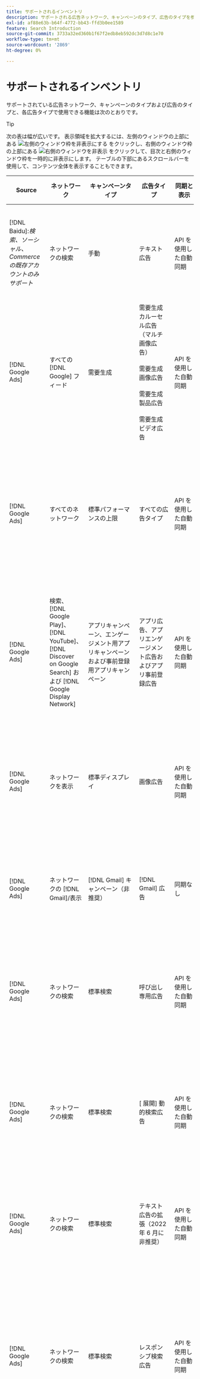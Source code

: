 ```yaml
---
title: サポートされるインベントリ
description: サポートされる広告ネットワーク、キャンペーンのタイプ、広告のタイプを参照します。
exl-id: af88e63b-b64f-4772-bb43-ffd3b0ee1589
feature: Search Introduction
source-git-commit: 3733a32ed360b1f67f2edb8eb592dc3d7d8c1e70
workflow-type: tm+mt
source-wordcount: '2869'
ht-degree: 0%

---
```


# サポートされるインベントリ

サポートされている広告ネットワーク、キャンペーンのタイプおよび広告のタイプと、各広告タイプで使用できる機能は次のとおりです。

>[!TIP]
>
>次の表は幅が広いです。 表示領域を拡大するには、左側のウィンドウの上部にある ![ 左側のウィンドウ枠を非表示にする ](/help/dsp/assets/hide-left-pane.png " 左側のウィンドウ枠を非表示にする ") をクリックし、右側のウィンドウ枠の上部にある ![右側のウィンドウを非表示](/help/dsp/assets/hide-right-pane.png "右側のウィンドウを非表示") をクリックして、目次と右側のウィンドウ枠を一時的に非表示にします。 テーブルの下部にあるスクロールバーを使用して、コンテンツ全体を表示することもできます。

| Source | ネットワーク | キャンペーンタイプ | 広告タイプ | 同期と表示 | 作成/編集 | 追跡 [^1] | 最適化 [^2] | 報告書 | Adobe Analytics サポート [^3] |
|----|----|----|----|----|----|----|----|----|----|
| [!DNL Baidu]:*検索、ソーシャル、Commerceの既存アカウントのみサポート* | ネットワークの検索 | 手動 | テキスト広告 | API を使用した自動同期 | [ キャンペーン管理ビュー ](/help/search-social-commerce/campaign-management/campaigns/campaign-management-options.md) および [ バルクシート ](/help/search-social-commerce/campaign-management/bulksheets/bulksheet-about.md) を使用した作成/編集 | はい | 手動 CPC 入札戦略のみを使用するキャンペーン | 広告レベルのデータ | 検索、ソーシャル、Commerce[!DNL Analytics] 広告レベルのデータを、検索、ソーシャル、Commerceからに <br><br> 信します。 | [!DNL Analytics] |
| [!DNL Google Ads] | すべての [!DNL Google] フィード | 需要生成 | 需要生成カルーセル広告（マルチ画像広告） <br><br> 需要生成画像広告 <br><br> 需要生成製品広告 <br><br> 需要生成ビデオ広告 | API を使用した自動同期 | 作成/編集オプションなし | はい | カルーセル広告と画像広告のみ。ハイブリッドポートフォリオのみ <br><br> 入札と入札戦略のターゲットは、最適化タイプの場合、キャンペーン予算と共にキャンペーンレベルで設定されます。 | 広告レベルのデータ | 検索、ソーシャル、Commerceへの広告レベルのデータ [ アップグレードされた AMO ID トラッキングコードを使用 ](/help/integrations/analytics/ids.md#amo-id-formats) [^4]<br><br> 検索、ソーシャル、Commerceからへの広告レベルのデータ | [!DNL Analytics] |
| [!DNL Google Ads] | すべてのネットワーク | 標準パフォーマンスの上限 | すべての広告タイプ | API を使用した自動同期 | キャンペーンを作成/編集し、[!UICONTROL Campaigns] のキャンペーン設定で広告アセットをアップロードします [!UICONTROL Campaigns]<br><br> 必要な設定のみを使用できます。 オプションの設定とグループのリストについては、[!DNL [!DNL Google Ads] Ads] エディターにログインしてください。 | はい | ハイブリッドポートフォリオでは <br><br> 入札戦略のターゲットのみが、キャンペーンの予算と共にキャンペーンレベルで設定されます。 | キャンペーンレベルのデータ <br><br> グループをリストするデータは使用できず、広告ネットワークは広告レベルのデータを提供しません。 | データを検索、ソーシャル、Commerceに [!DNL Analytics] 動 <br><br>Search、ソーシャル、Commerceから Analytics のキャンペーンレベルのデータ。 アップグレードされた [AMO ID トラッキングコード ](/help/integrations/analytics/ids.md#amo-id-formats) が必要です。 |
| [!DNL Google Ads] | 検索、[!DNL Google Play]、[!DNL YouTube]、[!DNL Discover on Google Search] および [!DNL Google Display Network] | アプリキャンペーン、エンゲージメント用アプリキャンペーンおよび事前登録用アプリキャンペーン | アプリ広告、アプリエンゲージメント広告およびアプリ事前登録広告 | API を使用した自動同期 | — | はい。広告ネットワーク内のトラッキングテンプレートにクリックトラッキングタグを手動で追加したとき | — | [!DNL Analytics] から検索、ソーシャル、Commerceへの広告レベルのデータ <br><br> 検索、ソーシャル、Commerceから Analytics への広告レベルの標準指標（ただし、アプリインストール広告のGoogle広告がトラッキングするコンバージョンは除く）。 |
| [!DNL Google Ads] | ネットワークを表示 | 標準ディスプレイ | 画像広告 | API を使用した自動同期 | [ バルクシート ](/help/search-social-commerce/campaign-management/bulksheets/bulksheet-about.md) を使用してのみ URL とステータスを編集 | はい。広告ネットワーク内のトラッキングテンプレートにクリックトラッキングタグを手動で追加したとき | — | 広告レベルのデータ（ビュースルーデータなし） | 検索、ソーシャル、Commerce[!DNL Analytics] 広告レベルのデータを検索、ソーシャル、Commerceから Analytics に <br><br> プロイできますが、ビュースルーデータは使用できません |
| [!DNL Google Ads] | ネットワークの [!DNL Gmail]/表示 | [!DNL Gmail] キャンペーン（非推奨） | [!DNL Gmail] 広告 | 同期なし | 作成/編集オプションなし | — | — | 従来のキャンペーンレベルのデータのみ | 検索、ソーシャル、Commerceへの従来の Analytics データ <br><br> 検索、ソーシャル、Commerceからへの従来のキャンペーンレベルのデータ | [!DNL Analytics] |
| [!DNL Google Ads] | ネットワークの検索 | 標準検索 | 呼び出し専用広告 | API を使用した自動同期 | 作成/編集：[ キャンペーン管理ビュー ](/help/search-social-commerce/campaign-management/campaigns/campaign-management-options.md) | はい。アカウントレベルのランディングページサフィックスとトラッキングテンプレートを使用するか、[!DNL [!DNL Google Ads] Ads] マネージャー内の広告レベルで手動で追加します | — | 広告ネットワークからの広告グループレベルのインプレッション数およびクリック数のみ（売上高は含まない） | — |
| [!DNL Google Ads] | ネットワークの検索 | 標準検索 | \[ 展開\] 動的検索広告 | API を使用した自動同期 | [ キャンペーン管理ビュー ](/help/search-social-commerce/campaign-management/campaigns/campaign-management-options.md) および [ バルクシート ](/help/search-social-commerce/campaign-management/bulksheets/bulksheet-about.md) を使用した作成/編集 | はい | はい <br><br> キャンペーンで web サイトのドメインが指定されている場合は広告グループに対して、それ以外の場合は動的検索ターゲットに対して適用されます。 | キャンペーンレベルおよび広告グループレベルのデータ <br><br> 広告ネットワークは、広告レベルのデータを提供しません。 | 検索、ソーシャル、Commerce[!DNL Analytics] キャンペーンおよび広告グループレベルのデータを、検索、ソーシャル、Commerceからに <br><br> き出します。 | [!DNL Analytics] |
| [!DNL Google Ads] | ネットワークの検索 | 標準検索 | テキスト広告の拡張（2022 年 6 月に非推奨） | API を使用した自動同期 | [ キャンペーン管理ビュー ](/help/search-social-commerce/campaign-management/campaigns/campaign-management-options.md)、[ バルクシート ](/help/search-social-commerce/campaign-management/bulksheets/bulksheet-about.md) および [ 在庫管理フィード ](/help/search-social-commerce/campaign-management/inventory-feeds/inventory-feeds-about.md) のみを使用した削除 | はい | — | 広告レベルのデータ | 検索、ソーシャル、Commerce[!DNL Analytics] 広告レベルのデータを、検索、ソーシャル、Commerceからに <br><br> 信します。 | [!DNL Analytics] |
| [!DNL Google Ads] | ネットワークの検索 | 標準検索 | レスポンシブ検索広告 | API を使用した自動同期 | [ キャンペーン管理ビュー ](/help/search-social-commerce/campaign-management/campaigns/campaign-management-options.md)、[ バルクシート ](/help/search-social-commerce/campaign-management/bulksheets/bulksheet-about.md) および [ 在庫管理フィード ](/help/search-social-commerce/campaign-management/inventory-feeds/inventory-feeds-about.md) を使用して作成/編集 | はい | はい | 使用可能なすべての広告要素の広告レベルのデータ <br><br><b> 注：</b> [!DNL [!DNL Google Ads] Ads] は、広告として表示されたテキストの組み合わせに関するデータをネイティブエディター以外で提供していません。 各テキストの組み合わせのレポートについて詳しくは、[[!DNL [!DNL Google Ads] Ads] ドキュメント ](https://support.google.com/google-ads/answer/7684791) を参照してください。 | 検索、ソーシャル、Commerce[!DNL Analytics] 広告レベルのデータを、検索、ソーシャル、Commerceからに <br><br> 信します。 | [!DNL Analytics] |
| [!DNL Google Ads] | ネットワークの検索 | 標準検索（非推奨） | テキスト広告 | API を使用した自動同期 | [bulksheets](/help/search-social-commerce/campaign-management/bulksheets/bulksheet-about.md) を使用した場合にのみ、既存の広告に対するステータスの変更 | はい | はい | 広告レベルのデータ | 検索、ソーシャル、Commerce[!DNL Analytics] 広告レベルのデータを、検索、ソーシャル、Commerceからに <br><br> 信します。 | [!DNL Analytics] |
| [!DNL Google Ads] | ネットワークの検索 | 標準検索 | <i> 広告拡張機能：</i><br><br> サイトリンク（アカウント、キャンペーンおよび広告のグループレベル） | API を使用した自動同期 | [ キャンペーン管理ビュー ](/help/search-social-commerce/campaign-management/campaigns/campaign-management-options.md) および [ バルクシート ](/help/search-social-commerce/campaign-management/bulksheets/bulksheet-about.md) を使用した作成/編集 | —<br><br> サイトリンクには「トラッキングテンプレート」フィールドがありますが、検索、ソーシャルおよびCommerceは、クリックとその結果のコンバージョンを、個々のサイトリンクではなく、関連付けられたキーワードにマップします。 |  – 検索、ソーシャル、Commerceがサイトリンクに最適化されない。 代わりに、サイトリンクが含まれる広告に関連付けられたキーワードに対して最適化が行われます。 | —<br><br> 関連するキーワードのデータを使用できます。 ま [!DNL Google Ads]、サイトリンクレベルのパフォーマンスデータは、「[!DNL Campaigns]」タブ/[!DNL Ad Extensions] タブに表示されます。<br><br> サイトリンクのクリックによって発生した個々のコンバージョンを確認するには、[ トランザクションレポート ](/help/search-social-commerce/reports/management/basic-advanced/transaction-report.md) を生成します。 サイトリンクの [!UICONTROL Link Type] の列の値は <code>sl:&lt; サイトリンクテキスト > です</code>（sl:See 現在のオファーなど）。 | 検索、ソーシャル、Commerceからに関連付けられたキーワードのみのデータ | [!DNL Analytics] |
| [!DNL Google Ads] | ネットワークの検索 | 標準検索 | <i> その他の広告拡張機能：</i><br><br>Callout 拡張機能 <br><br>Location 拡張機能 <br><br>Phone 拡張機能 | API を使用した自動同期 | [ キャンペーン管理ビュー ](/help/search-social-commerce/campaign-management/campaigns/campaign-management-options.md) を使用してコールアウトおよび電話拡張機能を管理します。<br><br> 場所の拡張機能は使用できません。既存の場所の拡張機能の関連付けは同期されますが、削除のみできます。 | —<br><br> サイトリンクには「トラッキングテンプレート」フィールドがありますが、検索、ソーシャルおよびCommerceは、クリックとその結果のコンバージョンを、個々のサイトリンクではなく、関連付けられたキーワードにマップします。<br><br> 他のタイプの広告エクステンションにはトラッキングする URL がなく、検索、ソーシャル、Commerceでコンバージョンデータをマッピングすることはできません。 | — | - <br><br>[!DNL Google Ads] は、広告の拡張機能のクリックを、拡張機能が含まれている広告に関連付けられたキーワードにマップします。<br><br> 検索、ソーシャル、Commerceでは、拡張レベルでのコストやクリックのデータを利用できません。 [!DNL Google Ads] では、コストを表示し、「[!DNL Campaigns]」タブ/「[!DNL Ad Extensions]」タブの拡張機能レベルでデータをクリックできます。<br><br> サイトリンクのクリックによって発生した個々のコンバージョンを確認するには、[ トランザクションレポート ](/help/search-social-commerce/reports/management/basic-advanced/transaction-report.md) を生成します。 サイトリンクの [!UICONTROL Link Type] の列は <code>sl:&lt; サイトリンクテキスト ></code>（sl:See 現在のオファーなど）。 | 検索、ソーシャル、Commerceからに関連付けられたキーワードのみのデータ | [!DNL Analytics] |
| [!DNL Google Ads] | ショッピングネットワーク | 標準ショッピング | 商品ショッピング広告（Creativeタイプ「商品」） | API を使用した自動同期 | 広告コピーは、広告グループの製品グループに対して自動的に生成されます。 [ バルクシート ](/help/search-social-commerce/campaign-management/bulksheets/bulksheet-about.md) および [ 在庫管理フィード ](/help/search-social-commerce/campaign-management/inventory-feeds/inventory-feeds-about.md)<br><br> を使用してのみ広告ステータスを編集します。親キャンペーン、広告グループおよび製品グループを作成し、[ キャンペーン管理ビュー ](/help/search-social-commerce/campaign-management/campaigns/campaign-management-options.md)、[ バルクシート ](/help/search-social-commerce/campaign-management/bulksheets/bulksheet-about.md) および [ 在庫管理フィード ](/help/search-social-commerce/campaign-management/inventory-feeds/inventory-feeds-about.md) を使用してそのステータスのみを編集できます。 | はい。広告ネットワーク内のトラッキングテンプレートにクリックトラッキングタグを手動で追加したとき | はい | キャンペーンレベル、広告グループレベルおよび製品グループレベルのデータ [!DNL Google Ads] は、ショッピングキャンペーンの広告レベルのパフォーマンスデータは提供されません。 | 検索、ソーシャル、Commerce[!DNL Analytics] キャンペーン、広告グループおよび商品グループの各レベルのデータを、検索、ソーシャル、Commerceからにデータを <br><br> き出します。 | [!DNL Analytics] |
| [!DNL Google Ads] | [!DNL YouTube] | ビデオ | ビデオ広告 | API 経由で同期するには、[ オプトイン ](/help/search-social-commerce/tools/sync-inventory.md)<br><br> ベーシック広告の詳細のみ必要で、サムネールは不要です | 作成/編集オプションなし | はい。広告ネットワーク内のトラッキングテンプレートにクリックトラッキングタグを手動で追加したとき | ハイブリッドポートフォリオのみで [!UICONTROL Maximize Conversions] 入札戦略を使用するキャンペーン <br><br> ハイブリッドポートフォリオには、[!DNL YouTube] キャンペーンのみを含める必要があります。 | キャンペーンレベルおよび広告グループレベルのデータ <br><br> 広告ネットワークは、広告レベルのデータを提供しません。 | 検索、ソーシャル、Commerce[!DNL Analytics] キャンペーンおよび広告グループレベルのデータを、検索、ソーシャル、Commerceからに <br><br> き出します。 | [!DNL Analytics] |
| [!DNL Microsoft Advertising] | すべてのネットワーク | 標準パフォーマンスの上限 | すべての広告タイプ | API を使用した自動同期 | [!UICONTROL Campaigns]/[!UICONTROL Campaigns] でキャンペーンを作成/編集します。 | はい | ハイブリッドポートフォリオでは <br><br> 入札戦略のターゲットのみが、キャンペーンの予算と共にキャンペーンレベルで設定されます。 | アセットグループレベルのデータ <br><br> 広告ネットワークは、広告レベルのデータを提供しません。 | 検索、ソーシャル、Commerceへのデータの [!DNL Analytics] き出し <br><br> 検索、ソーシャル、Commerceから | [!DNL Analytics] |
| [!DNL Microsoft Advertising] | オーディエンスネットワーク | Audience Campaign タイプ：<br><br> 「[!UICONTROL Audience (image)]」および「[!UICONTROL Audience] （フィード）」） | レスポンシブ広告 <br><br> オーディエンスネットワーク専用の画像ベースの広告と製品フィードベースの広告を含みます | API を使用した自動同期 | [ キャンペーン管理ビュー ](/help/search-social-commerce/campaign-management/campaigns/campaign-management-options.md) および [ バルクシート ](/help/search-social-commerce/campaign-management/bulksheets/bulksheet-about.md) を使用した作成/編集 | はい | 強化された CPC （eCPC）キャンペーン。ハイブリッドポートフォリオで [!UICONTROL Maximize Conversions] 入札戦略を使用するキャンペーン | 広告レベルのデータ | 検索、ソーシャル、Commerce[!DNL Analytics] 広告レベルのデータを、検索、ソーシャル、Commerceからに <br><br> 信します。 | [!DNL Analytics] |
| [!DNL Microsoft Advertising] | オーディエンスネットワーク | [!UICONTROL Audience Video] | レスポンシブ広告 | API を使用した自動同期 | [ キャンペーン管理ビュー ](/help/search-social-commerce/campaign-management/campaigns/campaign-management-options.md) を使用して、親キャンペーンおよび広告グループを作成します。 | はい | 拡張 CPC （eCPC）キャンペーン <br><br> は対応CPM キャンペーンでは利用できません | 広告レベルのデータ | 検索、ソーシャル、Commerce[!DNL Analytics] 広告レベルのデータを、検索、ソーシャル、Commerceからに <br><br> 信します。 | [!DNL Analytics] |
| [!DNL Microsoft Advertising] | オーディエンスネットワーク | [!UICONTROL Audience CTV Video] | レスポンシブ広告 | API を使用した自動同期 | [ キャンペーン管理ビュー ](/help/search-social-commerce/campaign-management/campaigns/campaign-management-options.md) を使用して、親キャンペーンおよび広告グループを作成します。 | はい | 拡張 CPC （eCPC）キャンペーン <br><br> は対応CPM キャンペーンでは利用できません | 広告レベルのデータ | 検索、ソーシャル、Commerce[!DNL Analytics] 広告レベルのデータを、検索、ソーシャル、Commerceからに <br><br> 信します。 | [!DNL Analytics] |
| [!DNL Microsoft Advertising] | オーディエンスネットワーク | 検索 | 「[!DNL Prefer Audience Ad Format]」が選択された展開済みテキスト広告 | API を使用した自動同期 | [ キャンペーン管理ビュー ](/help/search-social-commerce/campaign-management/campaigns/campaign-management-options.md)<br><br> 画像広告拡張機能のサポートなし | はい | はい | 広告レベルのデータ | 検索、ソーシャル、Commerce[!DNL Analytics] 広告レベルのデータを、検索、ソーシャル、Commerceからに <br><br> 信します。 | [!DNL Analytics] |
| [!DNL Microsoft Advertising] | オーディエンスと検索ネットワーク | ブランドのショッピングキャンペーン：<br><br> ブランドショッピング：入札戦略を使用 [!UICONTROL Manual CPC]<br><br> ブランドプロモーション：入札戦略 [!UICONTROL Cost per Sale] を使用 | 製品広告 | API を使用した自動同期 | [ キャンペーン管理表示 ](/help/search-social-commerce/campaign-management/campaigns/campaign-management-options.md) を使用して、親キャンペーン、広告グループ、製品グループを作成します。 | はい | 不可 | 製品グループレベルデータ | 検索、ソーシャル、Commerceへのデータの [!DNL Analytics] き出し <br><br> 検索、ソーシャル、Commerceからへの製品グループレベルデータの書き出し | [!DNL Analytics] |
| [!DNL Microsoft Advertising] | [!DNL Microsoft Store] | ストア広告 | 製品広告 | API を使用した自動同期 | [ キャンペーン管理表示 ](/help/search-social-commerce/campaign-management/campaigns/campaign-management-options.md) を使用して、親キャンペーン、広告グループ、製品グループを作成します。 | はい | [!UICONTROL Manual CPC] キャンペーンの場合は「はい」です。 <br><br>[!UICONTROL Manual CPA] キャンペーンでは使用できません。 | 製品グループレベルデータ | 検索、ソーシャル、Commerceへのデータの [!DNL Analytics] き出し <br><br> 検索、ソーシャル、Commerceからへの製品グループレベルデータの書き出し | [!DNL Analytics] |
| [!DNL Microsoft Advertising] | ネットワークの検索 | 検索 | \[ 展開\] 動的検索広告 | API を使用した自動同期 | [ キャンペーン管理ビュー ](/help/search-social-commerce/campaign-management/campaigns/campaign-management-options.md) および [ バルクシート ](/help/search-social-commerce/campaign-management/bulksheets/bulksheet-about.md) を使用した作成/編集 | はい | はい | 広告レベルのデータ | 検索、ソーシャル、Commerce[!DNL Analytics] 広告レベルのデータを、検索、ソーシャル、Commerceからに <br><br> 信します。 | [!DNL Analytics] |
| [!DNL Microsoft Advertising] | ネットワークの検索 | 検索 | テキスト広告の拡張（2023 年 2 月に非推奨） | API を使用した自動同期 | [ キャンペーン管理ビュー ](/help/search-social-commerce/campaign-management/campaigns/campaign-management-options.md)、[ バルクシート ](/help/search-social-commerce/campaign-management/bulksheets/bulksheet-about.md)、および [ 在庫管理フィード ](/help/search-social-commerce/campaign-management/inventory-feeds/inventory-feeds-about.md) を使用してのみ、既存の広告のステータスを編集します | はい | はい | 広告レベルのデータ | 検索、ソーシャル、Commerce[!DNL Analytics] 広告レベルのデータを、検索、ソーシャル、Commerceからに <br><br> 信します。 | [!DNL Analytics] |
| [!DNL Microsoft Advertising] | ネットワークの検索 | 検索 | マルチメディア広告 | API を使用した自動同期 | [ キャンペーン管理ビュー ](/help/search-social-commerce/campaign-management/campaigns/campaign-management-options.md) を使用して作成/編集。 [ バルクシート ](/help/search-social-commerce/campaign-management/bulksheets/bulksheet-about.md) 内のみのステータスおよび URL のサポートも編集します | はい | はい | 広告レベルのデータ | 検索、ソーシャル、Commerce[!DNL Analytics] 広告レベルのデータを、検索、ソーシャル、Commerceからに <br><br> 信します。 | [!DNL Analytics] |
| [!DNL Microsoft Advertising] | ネットワークの検索 | 検索 | レスポンシブ検索広告 | API を使用した自動同期 | [ キャンペーン管理ビュー ](/help/search-social-commerce/campaign-management/campaigns/campaign-management-options.md)、[ バルクシート ](/help/search-social-commerce/campaign-management/bulksheets/bulksheet-about.md) および [ 在庫管理フィード ](/help/search-social-commerce/campaign-management/inventory-feeds/inventory-feeds-about.md) を使用して作成/編集 | はい | はい | 広告レベルのデータ | 検索、ソーシャル、Commerce[!DNL Analytics] 広告レベルのデータを、検索、ソーシャル、Commerceからに <br><br> 信します。 | [!DNL Analytics] |
| [!DNL Microsoft Advertising] | ネットワークの検索 | 検索 | 標準テキスト広告（2017 年に非推奨） | API を使用した自動同期 | [ キャンペーン管理ビュー ](/help/search-social-commerce/campaign-management/campaigns/campaign-management-options.md) および [ バルクシート ](/help/search-social-commerce/campaign-management/bulksheets/bulksheet-about.md) のみを使用して編集 | はい | はい | 広告レベルのデータ | 検索、ソーシャル、Commerce[!DNL Analytics] 広告レベルのデータを、検索、ソーシャル、Commerceからに <br><br> 信します。 | [!DNL Analytics] |
| [!DNL Microsoft Advertising] | ネットワークの検索 | 標準検索 | <i>Ad 拡張機能：</i><br><br>Sitelink （キャンペーンレベル） | API を使用した自動同期 | [ キャンペーン管理ビュー ](/help/search-social-commerce/campaign-management/campaigns/campaign-management-options.md) および [ バルクシート ](/help/search-social-commerce/campaign-management/bulksheets/bulksheet-about.md) を使用した作成/編集 | —<br><br> キャンペーンレベルのサイトリンクには「[!UICONTROL Tracking Template]」フィールドがありますが、検索、ソーシャルおよびCommerceでは、クリック数と結果のコンバージョンが、個々のサイトリンクではなく、関連付けられたキーワードにマップされます。 | —<br><br> 検索、ソーシャル、Commerceがサイトリンクに最適化されない。 代わりに、サイトリンクが含まれる広告に関連付けられたキーワードに対して最適化が行われます。 | —<br><br> 関連するキーワードのデータを使用できます。 サイトリンクレベルのパフォーマンスデータの場合は、広告エディター [!DNL Microsoft Advertising] 使用します。<br><br> サイトリンクのクリックによって発生した個々のコンバージョンを確認するには、[ トランザクションレポート ](/help/search-social-commerce/reports/management/basic-advanced/transaction-report.md) を生成します。 サイトリンクの [!UICONTROL Link Type] の列は <code>sl:&lt; サイトリンクテキスト ></code>（sl:See 現在のオファーなど）。 | 検索、ソーシャル、Commerceからに関連付けられたキーワードのみのデータ | [!DNL Analytics] |
| [!DNL Microsoft Advertising] | ショッピングネットワーク | 標準ショッピング | 製品広告 | API を使用した自動同期 | [ キャンペーン管理ビュー ](/help/search-social-commerce/campaign-management/campaigns/campaign-management-options.md) および [ バルクシート ](/help/search-social-commerce/campaign-management/bulksheets/bulksheet-about.md) を使用してのみプロモーションラインを作成/編集します。広告は自動的に生成されます。 [ キャンペーン管理ビュー ](/help/search-social-commerce/campaign-management/campaigns/campaign-management-options.md)、[ バルクシート ](/help/search-social-commerce/campaign-management/bulksheets/bulksheet-about.md)、および [ 在庫管理フィード ](/help/search-social-commerce/campaign-management/inventory-feeds/inventory-feeds-about.md) を使用して、親キャンペーン、広告グループ、製品グループを作成できます。 | はい。広告ネットワーク内のトラッキングテンプレートにクリックトラッキングタグを手動で追加したとき | はい | 広告レベルのデータ <br><br> ショッピング広告のクリックによって発生した個々のコンバージョンを確認するには、[ トランザクションレポート ](/help/search-social-commerce/reports/management/basic-advanced/transaction-report.md) を生成します。商品リストの [!UICONTROL Link Type] 列は、pla`pla:&lt;product ID&gt;` のように :8525822 です。 | 検索、ソーシャル、Commerce[!DNL Analytics] 広告レベルのデータを、検索、ソーシャル、Commerceからに <br><br> 信します。 | [!DNL Analytics] |
| [!DNL Microsoft Advertising] | ショッピングネットワーク：スマートショッピング | スマートショッピング（検索、ソーシャル、CommerceのBeta機能） | 製品広告 | デフォルトでは API を介した自動同期が使用されていますが、オプトアウト [ できます ](/help/search-social-commerce/tools/sync-inventory.md) | 作成/編集オプションなし | はい。広告ネットワーク内のトラッキングテンプレートにクリックトラッキングタグを手動で追加したとき | [!UICONTROL Maximize Conversion Value] と [!UICONTROL tROAS] の入札戦略を備えた検索キャンペーンは、ハイブリッドポートフォリオでのみ可能です <br><br> 目標には [!DNL Adobe] 指標のみを含める必要があり、検索、ソーシャル、Commerceの目標を [!DNL Microsoft Advertising] にアップロードできるようにする必要があります。 | 広告レベルのデータ <br><br> ショッピング広告のクリックによって発生した個々のコンバージョンを確認するには、[ トランザクションレポート ](/help/search-social-commerce/reports/management/basic-advanced/transaction-report.md) を生成します。商品リストの [!UICONTROL Link Type] 列は、pla`pla:&lt;product ID&gt;` のように :8525822 です。 | 検索、ソーシャル、Commerce[!DNL Analytics] 広告レベルのデータを、検索、ソーシャル、Commerceからに <br><br> 信します。 | [!DNL Analytics] |
| [!DNL Naver] | ネットワークの検索 | Web サイト | テキスト広告 | —<br><br> 同期はありませんが、アカウント構造を手動でレプリケートし、レポートおよびコンバージョンアトリビューションの毎日のトラフィック指標をアップロードできます <br><br>[ 実装  [!DNL Naver]  トラッキング専用アカウント ](/help/search-social-commerce/campaign-management/naver-tracking-only-account-implement.md) を参照してください。 | 作成/編集オプションなし <br><br>[ バルクシートテンプレート ](/help/search-social-commerce/campaign-management/bulksheets/bulksheet-about.md) を使用して、アカウント構造を手動でレプリケート/編集できます。 | はい。クリック追跡タグを広告ネットワーク内のキーワード設定に追加した場合は有効です | —<br><br> 入札なし | 広告レベルのデータ | データを検索、ソーシャル、Commerceに [!DNL Analytics] 動できますが、その逆は行いません |
| [!DNL Pinterest] （同期のサポートは 2022 年に終了しました） | ネットワークの検索 | 検索プレースメントのみを使用したキャンペーンとキーワードターゲティングを使用した広告グループのトラフィックキャンペーン | 昇格済みピン | 2022 年 7 月 21 日（PT）まで、同期 <br><br> レガシーアカウント情報は読み取り専用として利用できません。 | 作成/編集オプションなし | — | — | 2022 年 7 月 21 日（PT）まで同期された、Pinterestのみからの従来の広告レベルのインプレッション数とクリック数（売上高は含まない）。 | データを検索、ソーシャル、Commerceに [!DNL Analytics] 動できますが、その逆は行いません |
| [!DNL Yahoo! Display Network] | ネットワークを表示 | 表示 | バナー広告、レスポンシブ画像広告 | API 経由の自動同期（読み取り専用） | 作成/編集オプションなし | はい。広告ネットワーク内のトラッキングテンプレートにクリックトラッキングタグを手動で追加したとき | 入札戦略 [!UICONTROL Manual CPC] 持つキャンペーンのみ <br><br> 広告グループ内のすべての広告に同じ入札が適用されます。 | 広告レベルのデータ | 検索、ソーシャル、Commerce[!DNL Analytics] 広告レベルのデータを、検索、ソーシャル、Commerceからに <br><br> 信します。 | [!DNL Analytics] |
| [!DNL Yahoo! Display Network] | ネットワークの検索 | 検索 | テキスト広告（長文と短文） | API を使用した自動同期 | 作成/編集オプションなし | はい。広告ネットワーク内のトラッキングテンプレートにクリックトラッキングタグを手動で追加したとき | 手動の CPC 入札戦略のみを使用したキャンペーン <br><br> 広告グループ内のすべての広告に同じ入札が適用されます。 | 広告レベルのデータ | 検索、ソーシャル、Commerce[!DNL Analytics] 広告レベルのデータを、検索、ソーシャル、Commerceからに <br><br> 信します。 | [!DNL Analytics] |
| [!DNL Yahoo! Japan Ads] | ネットワークの検索 | スポンサー付き検索 | 拡張テキスト広告 <br><br> （従来の広告のみ。レスポンシブ検索の代わりに 2022 年 9 月に非推奨） | API を使用した自動同期 | [ キャンペーン管理ビュー ](/help/search-social-commerce/campaign-management/campaigns/campaign-management-options.md)、[ バルクシート ](/help/search-social-commerce/campaign-management/bulksheets/bulksheet-about.md) および [ 在庫管理フィード ](/help/search-social-commerce/campaign-management/inventory-feeds/inventory-feeds-about.md) のみを使用して削除 | はい | 入札戦略のみ [!UICONTROL Manual CPC] 持つキャンペーン | 広告レベルのデータ | 検索、ソーシャル、Commerce[!DNL Analytics] 広告レベルのデータを、検索、ソーシャル、Commerceからに <br><br> 信します。 | [!DNL Analytics] |
| [!DNL Yahoo! Japan Ads] | ネットワークの検索 | スポンサー付き検索 | レスポンシブ検索広告 | API を使用した自動同期 | 作成/編集オプションなし | はい、広告ネットワーク内にクリックトラッキングタグを手動で追加した場合は使用可能です | 入札戦略のみ [!UICONTROL Manual CPC] 持つキャンペーン | 広告レベルのデータ | 検索、ソーシャル、Commerce[!DNL Analytics] 広告レベルのデータを、検索、ソーシャル、Commerceからに <br><br> 信します。 | [!DNL Analytics] |
| [!DNL Yahoo! Japan Ads] | ネットワークの検索 | スポンサー付き検索 | 標準テキスト広告（2017 年に非推奨） | API を使用した自動同期 | [bulksheets](/help/search-social-commerce/campaign-management/bulksheets/bulksheet-about.md) を使用してのみ削除 | はい | 入札戦略のみ [!UICONTROL Manual CPC] 持つキャンペーン | 広告レベルのデータ | 検索、ソーシャル、Commerce[!DNL Analytics] 広告レベルのデータを、検索、ソーシャル、Commerceからに <br><br> 信します。 | [!DNL Analytics] |
| [!DNL Yahoo Native] （同期のサポートは 2022 年に終了しました） | ネイティブネットワーク | ネイティブ | テキスト広告 | 2022 年 3 月 10 日まで、同期 <br><br> レガシーアカウント情報は読み取り専用として利用できません。 | 作成/編集オプションなし | — | — | —<br><br>2022 年 3 月 10 日（PT）まで同期されたレガシー広告レベルのデータ。 | データを検索、ソーシャル、Commerceに [!DNL Analytics] 動できますが、その逆は行いません |
| [!DNL Yandex] | ネットワークの検索 | 検索 | テキスト広告 | API を使用した自動同期 | [ キャンペーン管理ビュー ](/help/search-social-commerce/campaign-management/campaigns/campaign-management-options.md)、[ バルクシート ](/help/search-social-commerce/campaign-management/bulksheets/bulksheet-about.md) および [ 在庫管理フィード ](/help/search-social-commerce/campaign-management/inventory-feeds/inventory-feeds-about.md) を使用して作成/編集 | はい | CPC 入札戦略のみを使用したキャンペーン | 広告レベルのデータ | 検索、ソーシャル、Commerce[!DNL Analytics] 広告レベルのデータを、検索、ソーシャル、Commerceからに <br><br> 信します。 | [!DNL Analytics] |
| [!DNL Yandex] | ネットワークを表示 | 表示/コンテンツ | テキスト広告 | API を使用した自動同期 | [ キャンペーン管理ビュー ](/help/search-social-commerce/campaign-management/campaigns/campaign-management-options.md)、[ バルクシート ](/help/search-social-commerce/campaign-management/bulksheets/bulksheet-about.md) および [ 在庫管理フィード ](/help/search-social-commerce/campaign-management/inventory-feeds/inventory-feeds-about.md) を使用して作成/編集 | はい | CPC 入札戦略のみを使用したキャンペーン | 広告レベルのデータ | 検索、ソーシャル、Commerce[!DNL Analytics] 広告レベルのデータを、検索、ソーシャル、Commerceからに <br><br> 信します。 | [!DNL Analytics] |

[^1]：ほとんどの広告ネットワークおよびキャンペーンタイプでは、アクティブなキャンペーンの「[!UICONTROL EF Redirect]」および「[!UICONTROL Auto Upload]」トラッキング設定（キャンペーンレベルで設定されるか、アカウント設定から継承）を有効にすると、検索、ソーシャルおよびCommerceは、同期されるたびに広告グループコンポーネントのトラッキング URL を自動的に作成し、広告ネットワークにアップロードします。 それ以外の場合は、トラッキング URL を生成して、アカウント、キャンペーンまたはキャンペーンコンポーネントの設定に追加する必要があります。 [ 広告ネットワークとオブジェクトでクリックトラッキング URL を生成するタイミングと方法 ](/help/search-social-commerce/tracking/click-tracking-ways-to-generate.md) を参照してください。

[^2]：詳しくは、「[ 入札戦略による最適化のサポート ](/help/search-social-commerce/new-ui/manage/portfolios/portfolio-about.md#optimization-by-bid-strategy)」を参照してください。

[^3]: Adobe Analyticsとの統合が必要です。 [Analytics for Adobe Advertisingの概要 ](https://experienceleague.adobe.com/docs/advertising/integrations/analytics/overview.html?lang=ja) を参照してください。

[^4]:[!DNL Analytics] データは、アカウントに通常使用している AMO ID 形式に関係なく、アップグレードされた AMO ID トラッキングパラメーター（`s_kwcid` で始まる）を使用して、検索、ソーシャル、Commerceに送信されます。 古いバージョンの AMO ID を通常使用している場合は、最適なエクスペリエンスを得るために、新しい AMO ID 形式にアップグレードすることをお勧めします。 ただし、クリック/コストデータと売上高データが異なる AMO ID を使用してトラッキングされている場合でも、どちらのデータセットも、同じキャンペーンおよびアカウントの下で完全に分類され集計されます。
